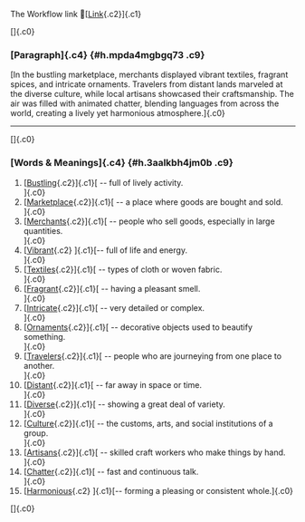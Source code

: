 The Workflow link
👏[[Link](https://www.google.com/url?q=http://www.google.com&sa=D&source=editors&ust=1761039035606249&usg=AOvVaw3fMoWP6RIhxrEZz9y-iJb9){.c2}]{.c1}

[]{.c0}

### [Paragraph]{.c4} {#h.mpda4mgbgq73 .c9}

[In the bustling marketplace, merchants displayed vibrant textiles,
fragrant spices, and intricate ornaments. Travelers from distant lands
marveled at the diverse culture, while local artisans showcased their
craftsmanship. The air was filled with animated chatter, blending
languages from across the world, creating a lively yet harmonious
atmosphere.]{.c0}

------------------------------------------------------------------------

[]{.c0}

### [Words & Meanings]{.c4} {#h.3aalkbh4jm0b .c9}

1.  [[Bustling](https://www.google.com/url?q=http://www.google.com&sa=D&source=editors&ust=1761039035607136&usg=AOvVaw1aE9f1AQM7NW5ft4DD7Hmm){.c2}]{.c1}[ --
    full of lively activity.\
    ]{.c0}
2.  [[Marketplace](https://www.google.com/url?q=http://www.google.com&sa=D&source=editors&ust=1761039035607430&usg=AOvVaw2cPSJ8LqRaRJho42FdPQZI){.c2}]{.c1}[ --
    a place where goods are bought and sold.\
    ]{.c0}
3.  [[Merchants](https://www.google.com/url?q=http://www.google.com&sa=D&source=editors&ust=1761039035607595&usg=AOvVaw153TbDStFiGsBrX_dyy0mS){.c2}]{.c1}[ --
    people who sell goods, especially in large quantities.\
    ]{.c0}
4.  [[Vibrant](https://www.google.com/url?q=http://www.google.com&sa=D&source=editors&ust=1761039035607749&usg=AOvVaw14llxugleSEx6IURs8c1PX){.c2}
    ]{.c1}[-- full of life and energy.\
    ]{.c0}
5.  [[Textiles](https://www.google.com/url?q=http://www.google.com&sa=D&source=editors&ust=1761039035607894&usg=AOvVaw2okUi5OiZMRG6nSeInVdiF){.c2}]{.c1}[ --
    types of cloth or woven fabric.\
    ]{.c0}
6.  [[Fragrant](https://www.google.com/url?q=http://www.google.com&sa=D&source=editors&ust=1761039035608015&usg=AOvVaw0S6famN1vHvAFlNsGKc7Mi){.c2}]{.c1}[ --
    having a pleasant smell.\
    ]{.c0}
7.  [[Intricate](https://www.google.com/url?q=http://www.google.com&sa=D&source=editors&ust=1761039035608125&usg=AOvVaw2xKGZZsXMZ7F-ws2RpwBq_){.c2}]{.c1}[ --
    very detailed or complex.\
    ]{.c0}
8.  [[Ornaments](https://www.google.com/url?q=http://www.google.com&sa=D&source=editors&ust=1761039035608235&usg=AOvVaw0RNBpeEFMzB6ugmauT8N-p){.c2}]{.c1}[ --
    decorative objects used to beautify something.\
    ]{.c0}
9.  [[Travelers](https://www.google.com/url?q=http://www.google.com&sa=D&source=editors&ust=1761039035608381&usg=AOvVaw3R7SP4uJJVteBVvv8rOWk5){.c2}]{.c1}[ --
    people who are journeying from one place to another.\
    ]{.c0}
10. [[Distant](https://www.google.com/url?q=http://www.google.com&sa=D&source=editors&ust=1761039035608542&usg=AOvVaw2PG6ZsaaAiNCNbUD0yD-QR){.c2}]{.c1}[ --
    far away in space or time.\
    ]{.c0}
11. [[Diverse](https://www.google.com/url?q=http://www.google.com&sa=D&source=editors&ust=1761039035608752&usg=AOvVaw2F2rwN1fk5AeTsjfxmmMxN){.c2}]{.c1}[ --
    showing a great deal of variety.\
    ]{.c0}
12. [[Culture](https://www.google.com/url?q=http://www.google.com&sa=D&source=editors&ust=1761039035608881&usg=AOvVaw2ylIzS84qp7hggzxFKAOZP){.c2}]{.c1}[ --
    the customs, arts, and social institutions of a group.\
    ]{.c0}
13. [[Artisans](https://www.google.com/url?q=http://www.google.com&sa=D&source=editors&ust=1761039035609012&usg=AOvVaw2tNQD577hlL5mWW0EFhg4i){.c2}]{.c1}[ --
    skilled craft workers who make things by hand.\
    ]{.c0}
14. [[Chatter](https://www.google.com/url?q=http://www.google.com&sa=D&source=editors&ust=1761039035609135&usg=AOvVaw3BcMesXnq8Ow5CBP1aQOHI){.c2}]{.c1}[ --
    fast and continuous talk.\
    ]{.c0}
15. [[Harmonious](https://www.google.com/url?q=http://www.google.com&sa=D&source=editors&ust=1761039035609254&usg=AOvVaw3-KNAYCXXYM6qX1XqunXUq){.c2}
    ]{.c1}[-- forming a pleasing or consistent whole.]{.c0}

[]{.c0}
